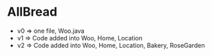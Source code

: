 # AllBread

* v0 => one file, Woo.java 
* v1 => Code added into Woo, Home, Location 
* v2 => Code added into Woo, Home, Location, Bakery, RoseGarden 

